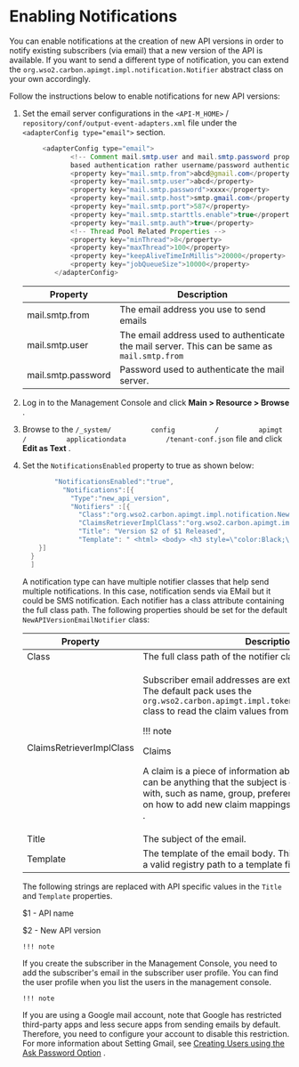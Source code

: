 # Enabling Notifications

You can enable notifications at the creation of new API versions in order to notify existing subscribers (via email) that a new version of the API is available. If you want to send a different type of notification, you can extend the `org.wso2.carbon.apimgt.impl.notification.Notifier` abstract class on your own accordingly.

Follow the instructions below to enable notifications for new API versions:

1.  Set the email server configurations in the `<API-M_HOME>` / `repository/conf/output-event-adapters.xml` file under the `<adapterConfig type="email">` section.

    ``` java
         <adapterConfig type="email">
                <!-- Comment mail.smtp.user and mail.smtp.password properties to support connecting SMTP servers which use trust
                based authentication rather username/password authentication -->
                <property key="mail.smtp.from">abcd@gmail.com</property>
                <property key="mail.smtp.user">abcd</property>
                <property key="mail.smtp.password">xxxx</property>
                <property key="mail.smtp.host">smtp.gmail.com</property>
                <property key="mail.smtp.port">587</property>
                <property key="mail.smtp.starttls.enable">true</property>
                <property key="mail.smtp.auth">true</property>
                <!-- Thread Pool Related Properties -->
                <property key="minThread">8</property>
                <property key="maxThread">100</property>
                <property key="keepAliveTimeInMillis">20000</property>
                <property key="jobQueueSize">10000</property>
            </adapterConfig>
    ```

    | Property               | Description                                                                                                               |
    |------------------------|---------------------------------------------------------------------------------------------------------------------------|
    | mail.smtp.from         | The email address you use to send emails                                                                                  |
    | mail.smtp.user         | The email address used to authenticate the mail server. This can be same as `mail.smtp.from` |
    | mail.smtp.password     | Password used to authenticate the mail server.                                                                            |

2.  Log in to the Management Console and click **Main &gt; Resource &gt; Browse** .
3.  Browse to the `/_system/          config          /          apimgt          /          applicationdata          /tenant-conf.json` file and click **Edit as Text** .
4.  Set the `NotificationsEnabled` property to true as shown below:

    ``` java
            "NotificationsEnabled":"true",
              "Notifications":[{
                "Type":"new_api_version",
                "Notifiers" :[{
                  "Class":"org.wso2.carbon.apimgt.impl.notification.NewAPIVersionEmailNotifier",
                  "ClaimsRetrieverImplClass":"org.wso2.carbon.apimgt.impl.token.DefaultClaimsRetriever",
                  "Title": "Version $2 of $1 Released",
                  "Template": " <html> <body> <h3 style=\"color:Black;\">We’re happy to announce the arrival of the next major version $2 of $1 API which is now available in Our API Store.</h3><a href=\"https://localhost:9443/store\">Click here to Visit WSO2 API Store</a></body></html>" 
        }]
      }
      ]
    ```
    A notification type can have multiple notifier classes that help send multiple notifications. In this case, notification sends via EMail but it could be SMS notification. Each notifier has a class attribute containing the full class path. The following properties should be set for the default `NewAPIVersionEmailNotifier` class:

    <table>
    <thead>
    <tr class="header">
    <th>Property</th>
    <th>Description</th>
    </tr>
    </thead>
    <tbody>
    <tr class="odd">
    <td>Class</td>
    <td>The full class path of the notifier class.</td>
    </tr>
    <tr class="even">
    <td>ClaimsRetrieverImplClass</td>
    <td><div class="content-wrapper">
    <p>Subscriber email addresses are extracted from user claims. The default pack uses the <code>                 org.wso2.carbon.apimgt.impl.token.DefaultClaimsRetriever                </code> class to read the claim values from the user store.</p>
        !!! note
        <p>Claims</p>
        <p>A claim is a piece of information about a particular subject. It can be anything that the subject is owned by or associated with, such as name, group, preferences, etc. For information on how to add new claim mappings, see <a href="https://docs.wso2.com/display/IS540/Configuring+Claims">Configuring Claims</a> .</p>

    </div></td>
    </tr>
    <tr class="odd">
    <td>Title</td>
    <td>The subject of the email.</td>
    </tr>
    <tr class="even">
    <td>Template</td>
    <td>The template of the email body. This can be string values or a valid registry path to a template file.</td>
    </tr>
    </tbody>
    </table>

    The following strings are replaced with API specific values in the `Title` and `Template` properties.

    $1 - API name

    $2 - New API version

        !!! note
    If you create the subscriber in the Management Console, you need to add the subscriber's email in the subscriber user profile. You can find the user profile when you list the users in the management console.

        !!! note
    If you are using a Google mail account, note that Google has restricted third-party apps and less secure apps from sending emails by default. Therefore, you need to configure your account to disable this restriction. For more information about Setting Gmail, see [Creating Users using the Ask Password Option](https://docs.wso2.com/display/IS540/Creating+Users+using+the+Ask+Password+Option) .



